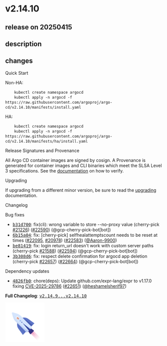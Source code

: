 # v2.14.10

## release on 20250415

## description

## changes

Quick Start

Non-HA:

        kubectl create namespace argocd
        kubectl apply -n argocd -f https://raw.githubusercontent.com/argoproj/argo-cd/v2.14.10/manifests/install.yaml

HA:

        kubectl create namespace argocd
        kubectl apply -n argocd -f https://raw.githubusercontent.com/argoproj/argo-cd/v2.14.10/manifests/ha/install.yaml

Release Signatures and Provenance

All Argo CD container images are signed by cosign. A Provenance is generated for container images and CLI binaries which meet the SLSA Level 3 specifications. See the <a href="https://argo-cd.readthedocs.io/en/stable/operator-manual/signed-release-assets" rel="nofollow">documentation</a> on how to verify.

Upgrading

If upgrading from a different minor version, be sure to read the <a href="https://argo-cd.readthedocs.io/en/stable/operator-manual/upgrading/overview/" rel="nofollow">upgrading</a> documentation.

Changelog

Bug fixes

* <a class="commit-link" data-hovercard-type="commit" data-hovercard-url="https://github.com/argoproj/argo-cd/commit/b31d700188c6cbb39d6ba46f9a0f14e578e66d1a/hovercard" href="https://github.com/argoproj/argo-cd/commit/b31d700188c6cbb39d6ba46f9a0f14e578e66d1a"><tt>b31d700</tt></a>: fix(cli): wrong variable to store --no-proxy value (cherry-pick <a class="issue-link js-issue-link" data-error-text="Failed to load title" data-id="2745842528" data-permission-text="Title is private" data-url="https://github.com/argoproj/argo-cd/issues/21226" data-hovercard-type="pull_request" data-hovercard-url="/argoproj/argo-cd/pull/21226/hovercard" href="https://github.com/argoproj/argo-cd/pull/21226">#21226</a>) (<a class="issue-link js-issue-link" data-error-text="Failed to load title" data-id="2977151793" data-permission-text="Title is private" data-url="https://github.com/argoproj/argo-cd/issues/22590" data-hovercard-type="pull_request" data-hovercard-url="/argoproj/argo-cd/pull/22590/hovercard" href="https://github.com/argoproj/argo-cd/pull/22590">#22590</a>) (@gcp-cherry-pick-bot[bot])
* <a class="commit-link" data-hovercard-type="commit" data-hovercard-url="https://github.com/argoproj/argo-cd/commit/6b15a04509f45ed7068d9c50eaceb3d86ed70305/hovercard" href="https://github.com/argoproj/argo-cd/commit/6b15a04509f45ed7068d9c50eaceb3d86ed70305"><tt>6b15a04</tt></a>: fix: [cherry-pick] selfhealattemptscount needs to be reset at times (<a class="issue-link js-issue-link" data-error-text="Failed to load title" data-id="2888076800" data-permission-text="Title is private" data-url="https://github.com/argoproj/argo-cd/issues/22095" data-hovercard-type="pull_request" data-hovercard-url="/argoproj/argo-cd/pull/22095/hovercard" href="https://github.com/argoproj/argo-cd/pull/22095">#22095</a>, <a class="issue-link js-issue-link" data-error-text="Failed to load title" data-id="2699153516" data-permission-text="Title is private" data-url="https://github.com/argoproj/argo-cd/issues/20978" data-hovercard-type="pull_request" data-hovercard-url="/argoproj/argo-cd/pull/20978/hovercard" href="https://github.com/argoproj/argo-cd/pull/20978">#20978</a>) (<a class="issue-link js-issue-link" data-error-text="Failed to load title" data-id="2975999060" data-permission-text="Title is private" data-url="https://github.com/argoproj/argo-cd/issues/22583" data-hovercard-type="pull_request" data-hovercard-url="/argoproj/argo-cd/pull/22583/hovercard" href="https://github.com/argoproj/argo-cd/pull/22583">#22583</a>) (<a class="user-mention notranslate" data-hovercard-type="user" data-hovercard-url="/users/Aaron-9900/hovercard" data-octo-click="hovercard-link-click" data-octo-dimensions="link_type:self" href="https://github.com/Aaron-9900">@Aaron-9900</a>)
* <a class="commit-link" data-hovercard-type="commit" data-hovercard-url="https://github.com/argoproj/argo-cd/commit/be81419f27657ed93fa70d5319eec5e8b6b987a2/hovercard" href="https://github.com/argoproj/argo-cd/commit/be81419f27657ed93fa70d5319eec5e8b6b987a2"><tt>be81419</tt></a>: fix: login return_url doesn't work with custom server paths (cherry-pick <a class="issue-link js-issue-link" data-error-text="Failed to load title" data-id="2800646555" data-permission-text="Title is private" data-url="https://github.com/argoproj/argo-cd/issues/21588" data-hovercard-type="pull_request" data-hovercard-url="/argoproj/argo-cd/pull/21588/hovercard" href="https://github.com/argoproj/argo-cd/pull/21588">#21588</a>) (<a class="issue-link js-issue-link" data-error-text="Failed to load title" data-id="2977893190" data-permission-text="Title is private" data-url="https://github.com/argoproj/argo-cd/issues/22594" data-hovercard-type="pull_request" data-hovercard-url="/argoproj/argo-cd/pull/22594/hovercard" href="https://github.com/argoproj/argo-cd/pull/22594">#22594</a>) (@gcp-cherry-pick-bot[bot])
* <a class="commit-link" data-hovercard-type="commit" data-hovercard-url="https://github.com/argoproj/argo-cd/commit/3b308d66e2747dbe7028f95bbae8c7bdc8c2cbcc/hovercard" href="https://github.com/argoproj/argo-cd/commit/3b308d66e2747dbe7028f95bbae8c7bdc8c2cbcc"><tt>3b308d6</tt></a>: fix: respect delete confirmation for argocd app deletion (cherry-pick <a class="issue-link js-issue-link" data-error-text="Failed to load title" data-id="2991912806" data-permission-text="Title is private" data-url="https://github.com/argoproj/argo-cd/issues/22657" data-hovercard-type="pull_request" data-hovercard-url="/argoproj/argo-cd/pull/22657/hovercard" href="https://github.com/argoproj/argo-cd/pull/22657">#22657</a>) (<a class="issue-link js-issue-link" data-error-text="Failed to load title" data-id="2993418795" data-permission-text="Title is private" data-url="https://github.com/argoproj/argo-cd/issues/22664" data-hovercard-type="pull_request" data-hovercard-url="/argoproj/argo-cd/pull/22664/hovercard" href="https://github.com/argoproj/argo-cd/pull/22664">#22664</a>) (@gcp-cherry-pick-bot[bot])

Dependency updates

* <a class="commit-link" data-hovercard-type="commit" data-hovercard-url="https://github.com/argoproj/argo-cd/commit/4826fb0ab8edaa4ec27c0640ea23b2995741d6f4/hovercard" href="https://github.com/argoproj/argo-cd/commit/4826fb0ab8edaa4ec27c0640ea23b2995741d6f4"><tt>4826fb0</tt></a>: chore(deps): Update github.com/expr-lang/expr to v1.17.0 fixing <a title="CVE-2025-29786" data-hovercard-type="advisory" data-hovercard-url="/advisories/GHSA-93mq-9ffx-83m2/hovercard" href="https://github.com/advisories/GHSA-93mq-9ffx-83m2">CVE-2025-29786</a> (<a class="issue-link js-issue-link" data-error-text="Failed to load title" data-id="2991407985" data-permission-text="Title is private" data-url="https://github.com/argoproj/argo-cd/issues/22651" data-hovercard-type="pull_request" data-hovercard-url="/argoproj/argo-cd/pull/22651/hovercard" href="https://github.com/argoproj/argo-cd/pull/22651">#22651</a>) (<a class="user-mention notranslate" data-hovercard-type="user" data-hovercard-url="/users/heshamelsherif97/hovercard" data-octo-click="hovercard-link-click" data-octo-dimensions="link_type:self" href="https://github.com/heshamelsherif97">@heshamelsherif97</a>)

<strong>Full Changelog</strong>: <a class="commit-link" href="https://github.com/argoproj/argo-cd/compare/v2.14.9...v2.14.10"><tt>v2.14.9...v2.14.10</tt></a>

<a href="https://argoproj.github.io/cd/" rel="nofollow"><img src="https://raw.githubusercontent.com/argoproj/argo-site/master/content/pages/cd/gitops-cd.png" width="25%" style="max-width: 100%;"></a>

